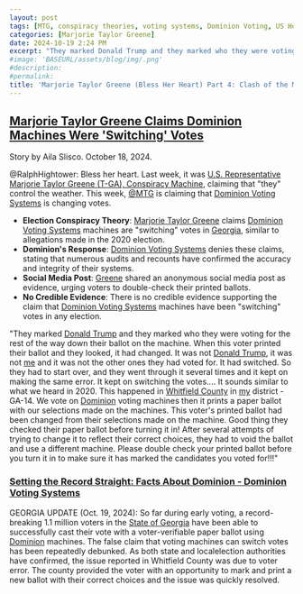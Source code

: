 ```yaml
--- 
layout: post 
tags: [MTG, conspiracy theories, voting systems, Dominion Voting, US House of Representatives, politics] 
categories: [Marjorie Taylor Greene] 
date: 2024-10-19 2:24 PM 
excerpt: "They marked Donald Trump and they marked who they were voting for the rest of the way down their ballot on the machine. When this voter printed their ballot and they looked, it had changed. It was not Donald Trump, it was not me and it was not the other ones they had voted for. It had switched. So they had to start over, and they went through it several times and it kept on making the same error. It kept on switching the votes.... It sounds similar to what we heard in 2020. This happened in Whitfield County in my district - GA-14. We vote on Dominion voting machines then it prints a paper ballot with our selections made on the machines. This voter's printed ballot had been changed from their selections made on the machine. Good thing they checked their paper ballot before turning it in! After several attempts of trying to change it to reflect their correct choices, they had to void the ballot and use a different machine. Please double check your printed ballot before you turn it in to make sure it has marked the candidates you voted for!!! – US Rep. Marjorie Taylor Greene (T-GA)" 
#image: 'BASEURL/assets/blog/img/.png' 
#description: 
#permalink: 
title: 'Marjorie Taylor Greene (Bless Her Heart) Part 4: Clash of the Machines: Conspiracy Machine Versus Dominion Machines' 
--- 
```

 
 
## [Marjorie Taylor Greene Claims Dominion Machines Were 'Switching' Votes](https://www.newsweek.com/marjorie-taylor-greene-claims-dominion-machines-were-switching-votes-1971486) 
 
Story by Aila Slisco. October 18, 2024. 
 
@RalphHightower: Bless her heart. Last week, it was [U.S. Representative 
Marjorie Taylor Greene \(T-GA), Conspiracy Machine](https://greene.house.gov/), 
claiming that "they" control the weather. This week, [@MTG](https://green.house.gov/) 
is claiming that [Dominion Voting Systems](https://www.dominionvoting.com/) is 
changing votes. 
 
- **Election Conspiracy Theory**: [Marjorie Taylor Greene](https://greene.house,gov/) claims [Dominion Voting Systems](https://www.dominionvoting.com/) machines are "switching" votes in [Georgia](https://georgia.gov/), similar to allegations made in the 2020 election. 
- **Dominion's Response**: [Dominion Voting Systems](https://www.dominionvoting.com/) denies these claims, stating that numerous audits and recounts have confirmed the accuracy and integrity of their systems. 
- **Social Media Post**: [Greene](https://greene.house.gov/) shared an anonymous social media post as evidence, urging voters to double-check their printed ballots. 
- **No Credible Evidence**: There is no credible evidence supporting the claim that [Dominion Voting Systems](https://www.dominionvoting.com/) machines have been "switching" votes in any election. 
 
"They marked [Donald Trump](https://www.donaldjtrump.com/) and they marked who they were voting for the rest of the way down their ballot on the machine. When this voter printed their ballot and they looked, it had changed. It was not [Donald Trump](https://www.donaldjtrump.com/), it was not [me](https://greene.house.gov/) and it was not the other ones they had voted for. It had switched. So they had to start over, and they went through it several times and it kept on making the same error. It kept on switching the votes.... It sounds similar to what we heard in 2020. This happened in [Whitfield County](https://www.whitfieldcountyga.com/) in [my](https://greene.house.gov/) 
district - GA-14. We vote on [Dominion](https://www.dominionvoting.com/setting-the-record-straight/) voting machines then it prints a paper ballot with our selections made on the machines. This voter's printed ballot had been changed from their selections made on the machine. Good thing they checked their paper ballot before turning it in! After several attempts of trying to change it to reflect their correct choices, they had to void the ballot and use a different machine. Please double check your printed ballot before you turn it in to make sure it has marked the candidates you voted for!!!" 
 
### [Setting the Record Straight: Facts About Dominion - Dominion Voting Systems](https://www.dominionvoting.com/setting-the-record-straight/) 
 
GEORGIA UPDATE (Oct. 19, 2024): So far during early voting, a record-breaking 1.1 million voters in the [State of Georgia](https://georgia.gov/) have been able to successfully cast their vote with a voter-verifiable paper ballot using [Dominion](https://www.dominionvoting.com/) machines. The false claim that voting machines can switch votes has been repeatedly debunked. As both state and localelection authorities have confirmed, the issue reported in Whitfield County was due to voter error. The county provided the voter with an opportunity to mark and print a new ballot with their correct choices and the issue was quickly resolved. 
 